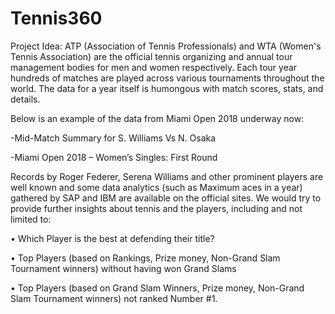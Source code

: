 # Tennis360


Project Idea: ATP (Association of Tennis Professionals) and WTA (Women's Tennis Association) are the official tennis organizing and annual tour management bodies for men and women respectively. Each tour year hundreds of matches are played across various tournaments throughout the world. The data for a year itself is humongous with match scores, stats, and details.

Below is an example of the data from Miami Open 2018 underway now:

  -Mid-Match Summary for S. Williams Vs N. Osaka

  -Miami Open 2018 – Women’s Singles: First Round

Records by Roger Federer, Serena Williams and other prominent players are well known and some data analytics (such as Maximum aces in a year) gathered by SAP and IBM are available on the official sites. We would try to provide further insights about tennis and the players, including and not limited to:
  
  • Which Player is the best at defending their title?
    
  • Top Players (based on Rankings, Prize money, Non-Grand Slam Tournament winners) without having won Grand Slams
  
  • Top Players (based on Grand Slam Winners, Prize money, Non-Grand Slam Tournament winners) not ranked Number #1.
  
